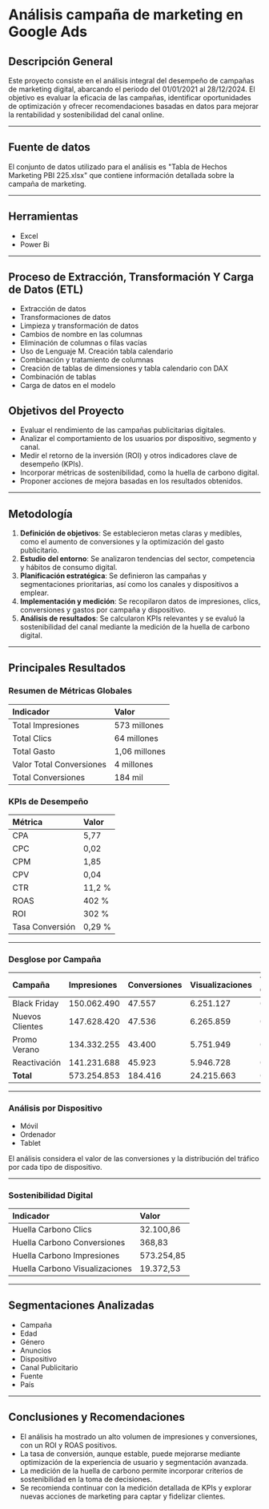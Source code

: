 # Análisis campaña de marketing en Google Ads

## Descripción General

Este proyecto consiste en el análisis integral del desempeño de campañas de marketing digital, abarcando el periodo del 01/01/2021 al 28/12/2024. El objetivo es evaluar la eficacia de las campañas, identificar oportunidades de optimización y ofrecer recomendaciones basadas en datos para mejorar la rentabilidad y sostenibilidad del canal online.

---

## Fuente de datos
El conjunto de datos utilizado para el análisis es "Tabla de Hechos Marketing PBI 225.xlsx" que contiene información detallada sobre la campaña de marketing.  

---

## Herramientas
- Excel
- Power Bi

---

## Proceso de Extracción, Transformación Y Carga de Datos (ETL)

- Extracción de datos
- Transformaciones de datos
- Limpieza y transformación de datos
- Cambios de nombre en las columnas
- Eliminación de columnas o filas vacías
- Uso de Lenguaje M. Creación tabla calendario
- Combinación y tratamiento de columnas
- Creación de tablas de dimensiones y tabla calendario con DAX
- Combinación de tablas
- Carga de datos en el modelo

## Objetivos del Proyecto

- Evaluar el rendimiento de las campañas publicitarias digitales.
- Analizar el comportamiento de los usuarios por dispositivo, segmento y canal.
- Medir el retorno de la inversión (ROI) y otros indicadores clave de desempeño (KPIs).
- Incorporar métricas de sostenibilidad, como la huella de carbono digital.
- Proponer acciones de mejora basadas en los resultados obtenidos.

---

## Metodología

1. **Definición de objetivos**: Se establecieron metas claras y medibles, como el aumento de conversiones y la optimización del gasto publicitario.
2. **Estudio del entorno**: Se analizaron tendencias del sector, competencia y hábitos de consumo digital.
3. **Planificación estratégica**: Se definieron las campañas y segmentaciones prioritarias, así como los canales y dispositivos a emplear.
4. **Implementación y medición**: Se recopilaron datos de impresiones, clics, conversiones y gastos por campaña y dispositivo.
5. **Análisis de resultados**: Se calcularon KPIs relevantes y se evaluó la sostenibilidad del canal mediante la medición de la huella de carbono digital.

---

## Principales Resultados

### Resumen de Métricas Globales

| Indicador | Valor |
| :-- | :-- |
| Total Impresiones | 573 millones |
| Total Clics | 64 millones |
| Total Gasto | 1,06 millones |
| Valor Total Conversiones | 4 millones |
| Total Conversiones | 184 mil |

### KPIs de Desempeño

| Métrica | Valor |
| :-- | :-- |
| CPA | 5,77 |
| CPC | 0,02 |
| CPM | 1,85 |
| CPV | 0,04 |
| CTR | 11,2 % |
| ROAS | 402 % |
| ROI | 302 % |
| Tasa Conversión | 0,29 % |


---

### Desglose por Campaña

| Campaña | Impresiones | Conversiones | Visualizaciones | Tasa Conversión | Beneficio |
| :-- | :-- | :-- | :-- | :-- | :-- |
| Black Friday | 150.062.490 | 47.557 | 6.251.127 | 0,29 % | 818.563 |
| Nuevos Clientes | 147.628.420 | 47.536 | 6.265.859 | 0,29 % | 838.855 |
| Promo Verano | 134.332.255 | 43.400 | 5.751.949 | 0,29 % | 761.293 |
| Reactivación | 141.231.688 | 45.923 | 5.946.728 | 0,29 % | 792.428 |
| **Total** | 573.254.853 | 184.416 | 24.215.663 | 0,29 % | 3.211.139 |


---

### Análisis por Dispositivo

- Móvil
- Ordenador
- Tablet

El análisis considera el valor de las conversiones y la distribución del tráfico por cada tipo de dispositivo.

---

### Sostenibilidad Digital

| Indicador | Valor |
| :-- | :-- |
| Huella Carbono Clics | 32.100,86 |
| Huella Carbono Conversiones | 368,83 |
| Huella Carbono Impresiones | 573.254,85 |
| Huella Carbono Visualizaciones | 19.372,53 |


---

## Segmentaciones Analizadas

- Campaña
- Edad
- Género
- Anuncios
- Dispositivo
- Canal Publicitario
- Fuente
- País

---

## Conclusiones y Recomendaciones

- El análisis ha mostrado un alto volumen de impresiones y conversiones, con un ROI y ROAS positivos.
- La tasa de conversión, aunque estable, puede mejorarse mediante optimización de la experiencia de usuario y segmentación avanzada.
- La medición de la huella de carbono permite incorporar criterios de sostenibilidad en la toma de decisiones.
- Se recomienda continuar con la medición detallada de KPIs y explorar nuevas acciones de marketing para captar y fidelizar clientes.
